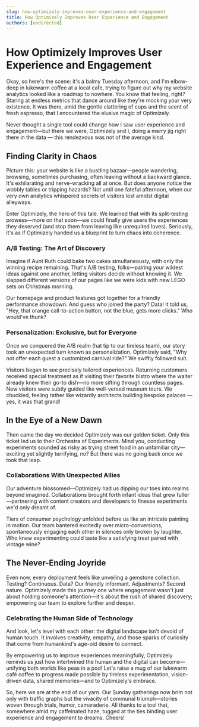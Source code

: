 ```yaml
---
slug: how-optimizely-improves-user-experience-and-engagement
title: How Optimizely Improves User Experience and Engagement
authors: [undirected]
---
```



# How Optimizely Improves User Experience and Engagement

Okay, so here's the scene: it's a balmy Tuesday afternoon, and I'm elbow-deep in lukewarm coffee at a local cafe, trying to figure out why my website analytics looked like a roadmap to nowhere. You know that feeling, right? Staring at endless metrics that dance around like they're mocking your very existence. It was there, amid the gentle clattering of cups and the scent of fresh espresso, that I encountered the elusive magic of Optimizely.

Never thought a single tool could change how I saw user experience and engagement—but there we were, Optimizely and I, doing a merry jig right there in the data — this rendezvous was not of the average kind.

## Finding Clarity in Chaos

Picture this: your website is like a bustling bazaar—people wandering, browsing, sometimes purchasing, often leaving without a backward glance. It's exhilarating and nerve-wracking all at once. But does anyone notice the wobbly tables or tripping hazards? Not until one fateful afternoon, when our very own analytics whispered secrets of visitors lost amidst digital alleyways.

Enter Optimizely, the hero of this tale. We learned that with its split-testing prowess—more on that soon—we could finally give users the experiences they deserved (and stop them from leaving like unrequited loves). Seriously, it's as if Optimizely handed us a blueprint to turn chaos into coherence.

### A/B Testing: The Art of Discovery

Imagine if Aunt Ruth could bake two cakes simultaneously, with only the winning recipe remaining. That's A/B testing, folks—pairing your wildest ideas against one another, letting visitors decide without knowing it. We slapped different versions of our pages like we were kids with new LEGO sets on Christmas morning.

Our homepage and product features got together for a friendly performance showdown. And guess who joined the party? Data! It told us, "Hey, that orange call-to-action button, not the blue, gets more clicks." Who would've thunk?

### Personalization: Exclusive, but for Everyone

Once we conquered the A/B realm (hat tip to our tireless team), our story took an unexpected turn known as personalization. Optimizely said, "Why not offer each guest a customized carnival ride?" We swiftly followed suit.

Visitors began to see precisely tailored experiences. Returning customers received special treatment as if visiting their favorite bistro where the waiter already knew their go-to dish—no more sifting through countless pages. New visitors were subtly guided like well-versed museum tours. We chuckled, feeling rather like wizardly architects building bespoke palaces — yes, it was that grand!

## In the Eye of a New Dawn

Then came the day we decided Optimizely was our golden ticket. Only this ticket led us to their Orchestra of Experiments. Mind you, conducting experiments sounded as risky as trying street food in an unfamiliar city—exciting yet slightly terrifying, no? But there was no going back once we took that leap.

### Collaborations With Unexpected Allies

Our adventure blossomed—Optimizely had us dipping our toes into realms beyond imagined. Collaborations brought forth infant ideas that grew fuller—partnering with content creators and developers to finesse experiments we'd only dreamt of.

Tiers of consumer psychology unfolded before us like an intricate painting in motion. Our team bantered excitedly over micro-conversions, spontaneously engaging each other in silences only broken by laughter. Who knew experimenting could taste like a satisfying treat paired with vintage wine?

## The Never-Ending Joyride

Even now, every deployment feels like unveiling a gemstone collection. Testing? Continuous. Data? Our friendly informant. Adjustments? Second nature. Optimizely made this journey one where engagement wasn't just about holding someone's attention—it's about the rush of shared discovery; empowering our team to explore further and deeper.

### Celebrating the Human Side of Technology

And look, let's level with each other: the digital landscape isn't devoid of human touch. It involves creativity, empathy, and those sparks of curiosity that come from humankind's age-old desire to connect.

By empowering us to improve experiences meaningfully, Optimizely reminds us just how intertwined the human and the digital can become—unifying both worlds like peas in a pod! Let's raise a mug of our lukewarm café coffee to progress made possible by tireless experimentation, vision-driven data, shared memories—and to Optimizely's embrace.

So, here we are at the end of our yarn. Our Sunday gatherings now brim not only with traffic graphs but the vivacity of communal triumph—stories woven through trials, humor, camaraderie. All thanks to a tool that, somewhere amid my caffeinated haze, tugged at the ties binding user experience and engagement to dreams. Cheers!

```